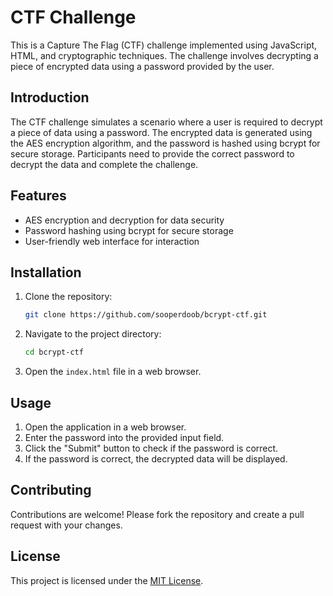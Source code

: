 # CTF Challenge

This is a Capture The Flag (CTF) challenge implemented using JavaScript, HTML, and cryptographic techniques. The challenge involves decrypting a piece of encrypted data using a password provided by the user.

## Introduction

The CTF challenge simulates a scenario where a user is required to decrypt a piece of data using a password. The encrypted data is generated using the AES encryption algorithm, and the password is hashed using bcrypt for secure storage. Participants need to provide the correct password to decrypt the data and complete the challenge.

## Features

- AES encryption and decryption for data security
- Password hashing using bcrypt for secure storage
- User-friendly web interface for interaction

## Installation

1. Clone the repository:

    ```bash
    git clone https://github.com/sooperdoob/bcrypt-ctf.git
    ```

2. Navigate to the project directory:

    ```bash
    cd bcrypt-ctf
    ```

3. Open the `index.html` file in a web browser.

## Usage

1. Open the application in a web browser.
2. Enter the password into the provided input field.
3. Click the "Submit" button to check if the password is correct.
4. If the password is correct, the decrypted data will be displayed.

## Contributing

Contributions are welcome! Please fork the repository and create a pull request with your changes.

## License

This project is licensed under the [MIT License](LICENSE).

